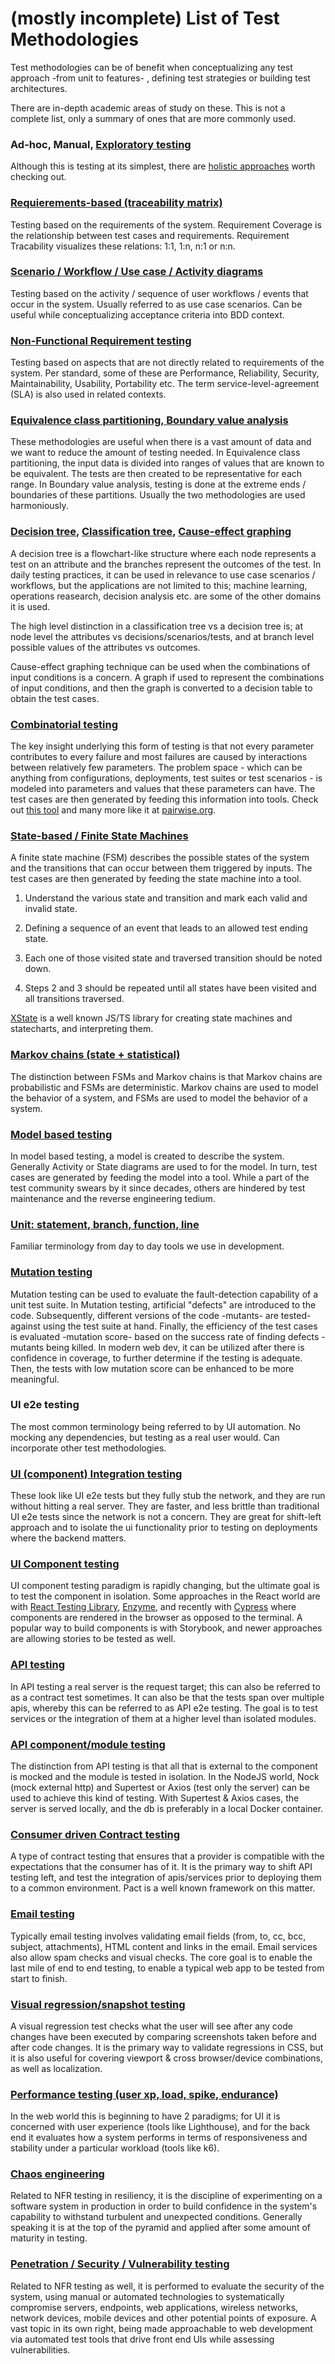 # (mostly incomplete) List of Test Methodologies

Test methodologies can be of benefit when conceptualizing any test approach -from unit to features- , defining test strategies or building test architectures. 

There are in-depth academic areas of study on these. This is not a complete list, only a summary of ones that are more commonly used. 

### Ad-hoc, Manual, [Exploratory testing](https://www.guru99.com/exploratory-testing.html)

Although this is testing at its simplest, there are [holistic approaches](https://www.satisfice.com/rapid-testing-methodology) worth checking out.

### [Requierements-based (traceability matrix)](https://en.wikipedia.org/wiki/Traceability_matrix)

Testing based on the requirements of the system. Requirement Coverage is the relationship between test cases and requirements. Requirement Tracability visualizes these relations: 1:1, 1:n, n:1 or n:n.   

### [Scenario / Workflow / Use case / Activity diagrams](https://en.wikipedia.org/wiki/Activity_diagram)

Testing based on the activity / sequence of user workflows / events that occur in the system. Usually referred to as use case scenarios. Can be useful while conceptualizing acceptance criteria into BDD context.

### [Non-Functional Requirement testing](https://iso25000.com/index.php/en/iso-25000-standards/iso-25010)

Testing based on aspects that are not directly related to requirements of the system. Per standard, some of these are Performance, Reliability, Security, Maintainability, Usability, Portability etc. The term service-level-agreement (SLA) is also used in related contexts.

### [Equivalence class partitioning, Boundary value analysis](https://www.guru99.com/equivalence-partitioning-boundary-value-analysis.html)

These methodologies are useful when there is a vast amount of data and we want to reduce the amount of testing needed. In Equivalence class partitioning, the input data is divided into ranges of values that are known to be equivalent. The tests are then created to be representative for each range. In Boundary value analysis, testing is done at the extreme ends / boundaries of these partitions. Usually the two methodologies are used harmoniously.

### [Decision tree](https://en.wikipedia.org/wiki/Decision_tree), [Classification tree](https://citeseerx.ist.psu.edu/viewdoc/download?doi=10.1.1.83.9731&rep=rep1&type=pdf), [Cause-effect graphing](https://www.geeksforgeeks.org/cause-effect-graphing-in-software-engineering/)

A decision tree is a flowchart-like structure where each node represents a test on an attribute and the branches represent the outcomes of the test. In daily testing practices, it can be used in relevance to use case scenarios / workflows, but the applications are not limited to this; machine learning, operations reasearch, decision analysis etc. are some of the other domains it is used.

The high level distinction in a classification tree vs a decision tree is; at node level the attributes vs decisions/scenarios/tests, and at branch level possible values of the attributes vs outcomes.

Cause-effect graphing technique can be used when the combinations of input conditions is a concern. A graph if used to represent the combinations of input conditions, and then the graph is converted to a decision table to obtain the test cases. 

### [Combinatorial testing](https://github.com/NoriSte/ui-testing-best-practices/blob/master/sections/advanced/combinatorial-testing.md)

The key insight underlying this form of testing is that not every parameter contributes to every failure and most failures are caused by interactions between relatively few parameters. The problem space - which can be anything from configurations, deployments, test suites or test scenarios - is modeled into parameters and values that these parameters can have. The test cases are then generated by feeding this information into tools. Check out [this tool](https://foselab.unibg.it/ctwedge/) and many more like it at [pairwise.org](https://jaccz.github.io/pairwise/).

### [State-based / Finite State Machines](https://xstate.js.org/docs/about/resources.html#courses)

A finite state machine (FSM) describes the possible states of the system and the transitions that can occur between them triggered by inputs. The test cases are then generated by feeding the state machine into a tool.

1. Understand the various state and transition and mark each valid and invalid state.

2. Defining a sequence of an event that leads to an allowed test ending state.

3. Each one of those visited state and traversed transition should be noted down.

4. Steps 2 and 3 should be repeated until all states have been visited and all transitions traversed.

[XState](https://xstate.js.org/) is a well known JS/TS library for creating state machines and statecharts, and interpreting them.

### [Markov chains (state + statistical)](https://en.wikipedia.org/wiki/Markov_chain)

The distinction between FSMs and Markov chains is that Markov chains are probabilistic and FSMs are deterministic. Markov chains are used to model the behavior of a system, and FSMs are used to model the behavior of a system.

### [Model based testing](https://en.wikipedia.org/wiki/Model-based_testing)

In model based testing, a model is created to  describe the system. Generally Activity or State diagrams are used to for the model. In turn, test cases are generated by feeding the model into a tool. While a part of the test community swears by it since decades, others are hindered by test maintenance and the reverse engineering tedium.

### [Unit: statement, branch, function, line](https://krishankantsinghal.medium.com/how-to-read-test-coverage-report-generated-using-jest-c2d1cb70da8b)

Familiar terminology from day to day tools we use in development.

### [Mutation testing](https://stryker-mutator.io/docs/)

Mutation testing can be used to evaluate the fault-detection capability of a unit test suite. In Mutation testing, artificial "defects" are introduced to the code. Subsequently, different versions of the code -mutants- are tested-against using the test suite at hand. Finally, the efficiency of the test cases is evaluated -mutation score- based on the success rate of finding defects -mutants being killed. In modern web dev, it can be utilized after there is confidence in coverage, to further determine if the testing is adequate. Then, the tests with low mutation score can be enhanced to be more meaningful.

### UI e2e testing

The most common terminology being referred to by UI automation. No mocking any dependencies, but testing as a real user would. Can incorporate other test methodologies.

### [UI (component) Integration testing](https://itnext.io/component-vs-ui-integration-vs-e2e-tests-f02b575339dc)

These look like UI e2e tests but they fully stub the network, and they are run without hitting a real server. They are faster, and less brittle than traditional UI e2e tests since the network is not a concern. They are great for shift-left approach and to isolate the ui functionality prior to testing on deployments where the backend matters.

### [UI Component testing](https://github.com/NoriSte/ui-testing-best-practices#7-component-testing)

UI component testing paradigm is rapidly changing, but the ultimate goal is to test the component in isolation. Some approaches in the React world are with [React Testing Library](https://testing-library.com/docs/react-testing-library/intro), [Enzyme](https://airbnb.io/enzyme/), and recently with [Cypress](https://docs.cypress.io/guides/component-testing/introduction#What-is-Component-Testing) where components are rendered in the browser as opposed to the terminal. A popular way  to build components is with Storybook, and newer approaches are allowing stories to be tested as well.

### [API testing](https://en.wikipedia.org/wiki/API_testing)

In API testing a real server is the request target; this can also be referred to as a contract test sometimes. It can also be that the tests span over multiple apis, whereby this can be referred to as API e2e testing. The goal is to test services or the integration of them at a higher level than isolated modules.

### [API component/module testing](https://github.com/goldbergyoni/javascript-testing-best-practices#-%EF%B8%8F-17-test-many-input-combinations-using-property-based-testing)

The distinction from API testing is that all that is external to the component is mocked and the module is tested in isolation. In the NodeJS world, Nock (mock external http) and Supertest or Axios (test only the server) can be used to achieve this kind of testing. With Supertest & Axios cases, the server is served locally, and the db is preferably in a local Docker container.

### [Consumer driven Contract testing](https://docs.pact.io/)

A type of contract testing that ensures that a provider is compatible with the expectations that the consumer has of it. It is the primary way to shift API testing left, and test the integration of apis/services prior to deploying them to a common environment. Pact is a well known framework on this matter.

### [Email testing](https://github.com/NoriSte/ui-testing-best-practices/blob/master/sections/advanced/email-testing.md)

 Typically email testing involves validating email fields (from, to, cc, bcc, subject, attachments), HTML content and links in the email. Email services also allow spam checks and visual checks. The core goal is to enable the last mile of end to end testing, to enable a typical web app to be tested from start to finish.

### [Visual regression/snapshot testing](https://percy.io/)

A visual regression test checks what the user will see after any code changes have been executed by comparing screenshots taken before and after code changes. It is the primary way to validate regressions in CSS, but it is also useful for covering viewport & cross browser/device combinations, as well as localization.

### [Performance testing (user xp, load, spike, endurance)](https://github.com/NoriSte/ui-testing-best-practices/blob/master/sections/advanced/performance-testing.md)

In the web world this is beginning to have 2 paradigms; for UI it is concerned with user experience (tools like Lighthouse), and for the back end it evaluates how a system performs in terms of responsiveness and stability under a particular workload (tools like k6).

### [Chaos engineering](https://en.wikipedia.org/wiki/Chaos_engineering)

Related to NFR testing in resiliency, it is the discipline of experimenting on a software system in production in order to build confidence in the system's capability to withstand turbulent and unexpected conditions. Generally speaking it is at the top of the pyramid and applied after some amount of maturity in testing.

### [Penetration / Security / Vulnerability testing](https://www.cypress.io/blog/2021/04/28/cypress-and-neuralegion/)

Related to NFR testing as well, it is performed to evaluate the security of the system, using manual or automated technologies to systematically compromise servers, endpoints, web applications, wireless networks, network devices, mobile devices and other potential points of exposure. A vast topic in its own right, being made approachable to web development via automated test tools that drive front end UIs while assessing vulnerabilities.